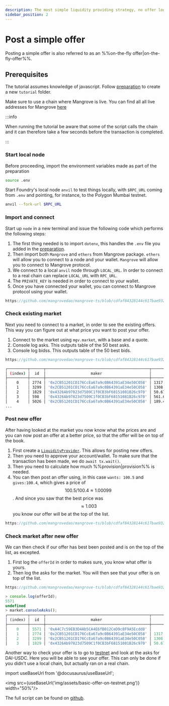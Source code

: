 ```yaml
---
description: The most simple liquidity providing strategy, no offer logic, just a Wallet.
sidebar_position: 2
---
```


# Post a simple offer

Posting a simple offer is also referred to as an %%on-the-fly offer|on-the-fly-offer%%.

## Prerequisites

The tutorial assumes knowledge of javascript. Follow [preparation](./preparation.md) to create a new `tutorial` folder.

Make sure to use a chain where Mangrove is live. You can find all all live addresses for Mangrove [here](../../contracts/technical-references/contract-addresses.md)

:::info

When running the tutorial be aware that some of the script calls the chain and it can therefore take a few seconds before the transaction is completed.

:::

### Start local node

Before proceeding, import the environment variables made as part of the preparation

```bash
source .env
```

Start Foundry's local node `anvil` to test things locally, with `$RPC_URL` coming from `.env` and pointing, for instance, to the Polygon Mumbai testnet.

```bash
anvil --fork-url $RPC_URL
```

### Import and connect

Start up `node` in a new terminal and issue the following code which performs the following steps:

1. The first thing needed is to import `dotenv`, this handles the `.env` file you added in the [preparation](./preparation.md).
2. Then import both `Mangrove` and `ethers` from Mangrove package. `ethers` will allow you to connect to a node and your wallet. `Mangrove` will allow you to connect to Mangrove protocol.
3. We connect to a local `anvil` node through `LOCAL_URL`. In order to connect to a real chain can replace `LOCAL_URL` with `RPC_URL`.
4. The `PRIVATE_KEY` is needed in order to connect to your wallet.
5. Once you have connected your wallet, you can connect to Mangrove protocol using your wallet.

```javascript reference
https://github.com/mangrovedao/mangrove-ts/blob/cdfaf84328144c617bae9320fa44dbe77b6aa8cb/packages/mangrove.js/examples/tutorials/on-the-fly-offer.js#L1-L12
```

### Check existing market

Next you need to connect to a market, in order to see the existing offers. This way you can figure out at what price you want to post your offer.

1. Connect to the market using `mgv.market`, with a base and a quote.
2. Console log asks. This outputs table of the 50 best asks.
3. Console log bidss. This outputs table of the 50 best bids.

```javascript reference
https://github.com/mangrovedao/mangrove-ts/blob/cdfaf84328144c617bae9320fa44dbe77b6aa8cb/packages/mangrove.js/examples/tutorials/on-the-fly-offer.js#L14-L19
```

``` bash
┌─────────┬──────┬──────────────────────────────────────────────┬────────────────────┬────────────────────────┐
│ (index) │  id  │                    maker                     │       volume       │         price          │
├─────────┼──────┼──────────────────────────────────────────────┼────────────────────┼────────────────────────┤
│    0    │ 2774 │ '0x2CB51201CD176CcEa67a9c0B64391aE34e50C058' │ 1317.1775894557795 │ 1.00337113885004310077 │
│    1    │ 3299 │ '0x2CB51201CD176CcEa67a9c0B64391aE34e50C058' │ 1308.2741138999688 │ 1.00337482875577922516 │
│    2    │ 1829 │ '0x4326Ab97823d7509C1f0CB3bF68151081B26c970' │ 50.674948479792484 │ 1.00337923422410191358 │
│    3    │ 598  │ '0x4326Ab97823d7509C1f0CB3bF68151081B26c970' │ 561.6921678391515  │ 1.00337932460078748916 │
│    4    │ 5026 │ '0x2CB51201CD176CcEa67a9c0B64391aE34e50C058' │ 189.47603337984367 │ 1.00338137023837699789 │
...
```

### Post new offer

After having looked at the market you now know what the prices are and you can now post an offer at a better price, so that the offer will be on top of the book.

1. First create a [`LiquidityProvider`](../technical-references/code/classes/LiquidityProvider). This allows for posting new offers.
2. Then you need to approve your account/wallet. To make sure that the transaction has been made, we do `await tx.wait()`.
3. Then you need to calculate how much %%provision|provision%% is needed.
4. You can then post an offer using, in this case `wants: 100.5` and `gives:100.4`, which gives a price of $$100.5/100.4\approx1.00099$$. And since you saw that the best price was $$\approx1.003$$ you know our offer will be at the top of the list.

```javascript reference
https://github.com/mangrovedao/mangrove-ts/blob/cdfaf84328144c617bae9320fa44dbe77b6aa8cb/packages/mangrove.js/examples/tutorials/on-the-fly-offer.js#L21-L38
```

### Check market after new offer

We can then check if our offer has best been posted and is on the top of the list, as excepted.

1. First log the `offerId` in order to makes sure, you know what offer is yours.
2. Then log the asks for the market. You will then see that your offer is on top of the list.

```javascript reference
https://github.com/mangrovedao/mangrove-ts/blob/cdfaf84328144c617bae9320fa44dbe77b6aa8cb/packages/mangrove.js/examples/tutorials/on-the-fly-offer.js#L40-L42
```

```js
> console.log(offerId);
5571
undefined
> market.consoleAsks();
┌─────────┬──────┬──────────────────────────────────────────────┬────────────────────┬────────────────────────┐
│ (index) │  id  │                    maker                     │       volume       │         price          │
├─────────┼──────┼──────────────────────────────────────────────┼────────────────────┼────────────────────────┤
│    0    │ 5571 │ '0xA4C7c59EB3D4Ab5CA4E6fB012CeD9c8F9A5Ecdd8' │       100.4        │ 1.00099601593625498008 │
│    1    │ 2774 │ '0x2CB51201CD176CcEa67a9c0B64391aE34e50C058' │ 1317.1775894557795 │ 1.00337113885004310077 │
│    2    │ 3299 │ '0x2CB51201CD176CcEa67a9c0B64391aE34e50C058' │ 1308.2741138999688 │ 1.00337482875577922516 │
│    3    │ 1829 │ '0x4326Ab97823d7509C1f0CB3bF68151081B26c970' │ 50.674948479792484 │ 1.00337923422410191358 │
```

Another way to check your offer is to go to [testnet](https://testnet.mangrove.exchange/trade) and look at the asks for DAI-USDC. Here you will be able to see your offer. This can only be done if you didn't use a local chain, but actually ran on a real chain.

import useBaseUrl from '@docusaurus/useBaseUrl';

<img src={useBaseUrl('img/assets/basic-offer-on-testnet.png')} width="50%"/>

The full script can be found on [github](https://github.com/mangrovedao/mangrove-ts/blob/cdfaf84328144c617bae9320fa44dbe77b6aa8cb/packages/mangrove.js/examples/tutorials/on-the-fly-offer.js).
